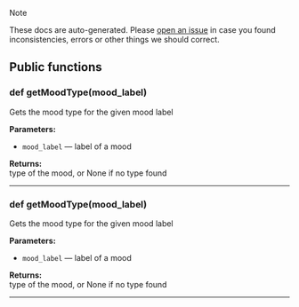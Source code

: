 > [!NOTE]
> These docs are auto-generated. Please [open an issue](https://github.com/Friends-of-Monika/mas-docs/issues/new)
> in case you found inconsistencies, errors or other things we should correct.

## Public functions

### def getMoodType(mood_label)

Gets the mood type for the given mood label

**Parameters:**
- `mood_label` &mdash; label of a mood


**Returns:**<br>
type of the mood, or None if no type found

---

### def getMoodType(mood_label)

Gets the mood type for the given mood label

**Parameters:**
- `mood_label` &mdash; label of a mood


**Returns:**<br>
type of the mood, or None if no type found

---

